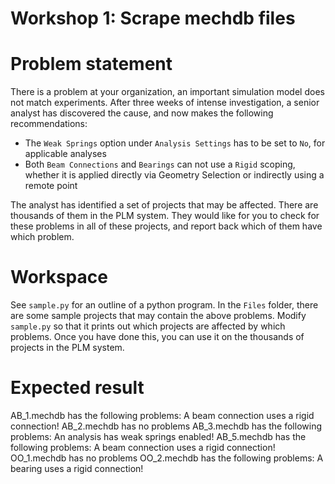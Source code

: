 # Workshop 1: Scrape mechdb files

# Problem statement
There is a problem at your organization, an important simulation model does not match experiments. After three weeks of intense investigation, a senior analyst has discovered the cause, and now makes the following recommendations:

- The `Weak Springs` option  under `Analysis Settings` has to be set to `No`, for applicable analyses
- Both `Beam Connections` and `Bearings` can not use a `Rigid` scoping, whether it is applied directly via Geometry Selection or indirectly using a remote point

The analyst has identified a set of projects that may be affected. There are thousands of them in the PLM system. They would like for you to check for these problems in all of these projects, and report back which of them have which problem.

# Workspace
See `sample.py` for an outline of a python program. In the `Files` folder, there are some sample projects that may contain the above problems. Modify `sample.py` so that it prints out which projects are affected by which problems. Once you have done this, you can use it on the thousands of projects in the PLM system.

# Expected result
AB_1.mechdb has the following problems:
    A beam connection uses a rigid connection!
AB_2.mechdb has no problems
AB_3.mechdb has the following problems:
    An analysis has weak springs enabled!
AB_5.mechdb has the following problems:
    A beam connection uses a rigid connection!
OO_1.mechdb has no problems
OO_2.mechdb has the following problems:
    A bearing uses a rigid connection!